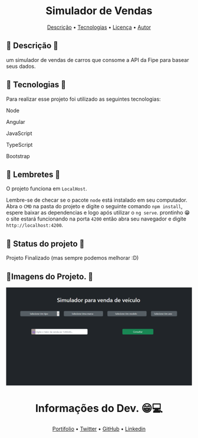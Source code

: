 <h1 align="center">Simulador de Vendas</h1>
<p align="center">
 <a href="#Descrição">Descrição</a> •
 <a href="#Tecnologias">Tecnologias</a> • 
 <a href="#Lembretes">Licença</a> • 
 <a href="#Notas do Desenvolvedor">Autor</a>
</p>

## 🎈 Descrição 🎈
um simulador de vendas de carros que consome a API da Fipe para basear seus dados. 

## 🔗 Tecnologias 🔗
Para realizar esse projeto foi utilizado as seguintes tecnologias:

<p>Node</p>
<p>Angular</p>
<p>JavaScript</p>
<p>TypeScript</p>
<p>Bootstrap</p>

## 👀 Lembretes 👀
O projeto funciona em `LocalHost`. 

Lembre-se de checar se o pacote `node` está instalado em seu computador. 
Abra o `CMD` na pasta do projeto e digite o seguinte comando `npm install`, espere baixar as dependencias e logo após utilizar o `ng serve`. prontinho 😁 o site estará funcionando na porta `4200` então abra seu navegador e digite `http://localhost:4200`.

## 🚧 Status do projeto 🚧
Projeto Finalizado (mas sempre podemos melhorar :D)
## 📸Imagens do Projeto. 📸
<p><img src="./src/img/screenshot1.png"></p>

<h1 align="center">Informações do Dev. 😁💻</h1>

<p align = "center">
<a href="https://black598.github.io/Portifolio/">Portifolio</a> •
<a href="https://twitter.com/BlackG598">Twitter</a> •
<a href="https://github.com/Black598">GitHub</a> •
<a href="https://www.linkedin.com/in/douglas-ferreira-dev/">Linkedin</a>
</p>